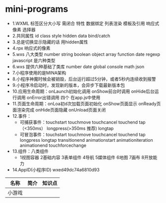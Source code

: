 # mini-programs

* 1.WXML 标签区分大小写  需闭合 特性 数据绑定 列表渲染 模板及引用 响应式像素 选择器
* 2.共同属性  id class style hidden data bind/catch
* 3.总是切换显示隐藏的话  用hidden属性
* 4.rpx 响应式的像素
* 5.wxs 八大类型  number string boolean object array function date regexp
   javascript  是六种类型
* 6.wxs 提供六种基础了类库  number date global console math json
* 7.小程序使用的是MINA架构
* 8.小程序神魔时候会被销毁，后台运行超过5分钟，或者5秒内连续收到报警
* 9.小程序冷启动时，发现新的版本，会异步下载最新版本包
* 10.应用生命周期：onLaunch初始化调用 onShow前台时调用 onHide后台运行调用 onError出错调用
  四个   在app.js中使用
* 11.页面生命周期：onLoa初d次加载页面初始化 onShow页面显示 onReady页面渲染完成  onHide页面隐藏 onUnload页面关闭
* 12.事件：
  * 可捕获事件：touchstart touchmove touchcancel touchend tap（<350ms） longpress(>350ms 推荐) longtap
  * 可冒泡事件：touchstart touchmove touchcancel touchend tap longpress longtap  transitionend animationstart animationiteration animationend touchforcechange
* 13.组件：八类组件
  * 1视图容器 2基础内容 3表单组件 4导航 5媒体组件 6地图 7画布 8开放能力 
* 14.AppID(小程序ID) 	wxed49dc74a6810d93



| 名称 | 简介 | 知识点 |
| ---- | ---- | ---- |
| 小游戏 |  |   |
